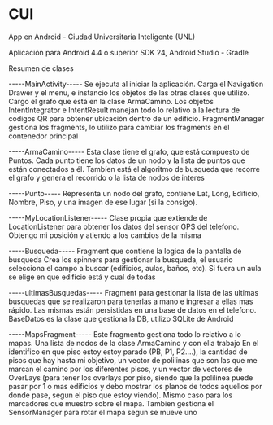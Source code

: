 # CUI
App en Android - Ciudad Universitaria Inteligente (UNL)

Aplicación para Android 4.4 o superior
SDK 24, Android Studio - Gradle

Resumen de clases

-----MainActivity-----
Se ejecuta al iniciar la aplicación. Carga el Navigation Drawer y el menu, e instancio los objetos de las otras clases que utilizo.
Cargo el grafo que está en la clase ArmaCamino.
Los objetos IntentIntegrator e IntentResult manejan todo lo relativo a la lectura de codigos QR para obtener ubicación dentro de un edificio.
FragmentManager gestiona los fragments, lo utilizo para cambiar los fragments en el contenedor principal

-----ArmaCamino-----
Esta clase tiene el grafo, que está compuesto de Puntos. Cada punto tiene los datos de un nodo y la lista de puntos que están conectados a él. Tambíen está el algoritmo de busqueda que recorre el grafo y genera el recorrido o la lista de nodos de interes

-----Punto-----
Representa un nodo del grafo, contiene Lat, Long, Edificio, Nombre, Piso, y una imagen de ese lugar (si la consigo).

-----MyLocationListener-----
Clase propia que extiende de LocationListener para obtener los datos del sensor GPS del telefono. Obtengo mi posición y atiendo a los cambios de la misma

-----Busqueda-----
Fragment que contiene la logica de la pantalla de busqueda
Crea los spinners para gestionar la busqueda, el usuario selecciona el campo a buscar (edificios, aulas, baños, etc). Si fuera un aula se elige en que edificio está y cual de todas

-----ultimasBusquedas-----
Fragment para gestionar la lista de las ultimas busquedas que se realizaron para tenerlas a mano e ingresar a ellas mas rápido. Las mismas están persistidas en una base de datos en el telefono. BaseDatos es la clase que gestiona la DB, utilizo SQLite de Android


-----MapsFragment-----
Este fragmento gestiona todo lo relativo a lo mapas. Una lista de nodos de la clase ArmaCamino y con ella trabajo
En el identifico en que piso estoy estoy parado (PB, P1, P2....), la cantidad de pisos que hay hasta mi objetivo, un vector de polilinas que son las que me marcan el camino por los diferentes pisos, y un vector de vectores de OverLays (para tener los overlays por piso, siendo que la polilinea puede pasar por 1 o mas edificios y debo mostrar los planos de todos aquellos por donde pase, segun el piso que estoy viendo). Mismo caso para los marcadores que muestro sobre el mapa. Tambien gestiona el SensorManager para rotar el mapa segun se mueve uno

